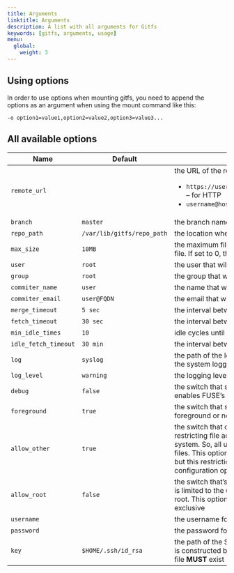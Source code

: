 ```yaml
---
title: Arguments
linktitle: Arguments
description: A list with all arguments for Gitfs
keywords: [gitfs, arguments, usage]
menu:
  global:
    weight: 3
---
```


## Using options

In order to use options when mounting gitfs, you need to append the options as an argument when using the mount command like this:

```
-o option1=value1,option2=value2,option3=value3...
```

## All available options

<div class="formated_table w-1-25 w-2-25"></div>

| **Name**             | **Default**                | **Description**                                                                                                                                                                                                                                                                                                       |
|----------------------|----------------------------|-----------------------------------------------------------------------------------------------------------------------------------------------------------------------------------------------------------------------------------------------------------------------------------------------------------------------|
| `remote_url`         |                            | the URL of the remote. The accepted formats are: <ul><li>`https://username:password@hostname.com/repo.git` – for HTTP</li><li>`username@hostname.com:repo.git` – for SSH</li></ul>                                                                                                                                    |
| `branch`             | `master`                   | the branch name to follow                                                                                                                                                                                                                                                                                             |
| `repo_path`          | `/var/lib/gitfs/repo_path` | the location where the repositories will be cloned                                                                                                                                                                                                                                                                    |
| `max_size`           | `10MB`                     | the maximum file size in MBs allowed for an individual file. If set to 0, then allow any file size                                                                                                                                                                                                                    |
| `user`               | `root`                     | the user that will mount the file system                                                                                                                                                                                                                                                                              |
| `group`              | `root`                     | the group that will mount the file system                                                                                                                                                                                                                                                                             |
| `commiter_name`     | `user`                     | the name that will be displayed for all the commits                                                                                                                                                                                                                                                                   |
| `commiter_email`    | `user@FQDN`                | the email that will be displayed for all the commits                                                                                                                                                                                                                                                                  |
| `merge_timeout`      | `5 sec`                    | the interval between idle state and commits/pushes                                                                                                                                                                                                                                                                    |
| `fetch_timeout`      | `30 sec`                   | the interval between fetches                                                                                                                                                                                                                                                                                          |
| `min_idle_times`     | `10`                       | idle cycles until gitfs will go to idle mode                                                                                                                                                                                                                                                                          |
| `idle_fetch_timeout` | `30 min`                   | the interval between fetches, when in idle mode                                                                                                                                                                                                                                                                       |
| `log`                | `syslog`                   | the path of the log file. Special name `syslog` will log to the system logger                                                                                                                                                                                                                                         |
| `log_level`          | `warning`                  | the logging level. One of `error`, `warning`, `info`, `debug`                                                                                                                                                                                                                                                         |
| `debug`              | `false`                    | the switch that sets the log level to `debug` and also enables FUSE’s debug                                                                                                                                                                                                                                           |
| `foreground`         | `true`                     | the switch that specifies whether FUSE will work in the foreground or not                                                                                                                                                                                                                                             |
| `allow_other`        | `true`                     | the switch that overrides the security measure restricting file access to the user mounting the file system. So, all users, including root, can access the files. This option is, by default, only allowed to root, but this restriction can be removed with a configuration option described in the previous section |
| `allow_root`         | `false`                    | the switch that’s similar to `allow_other` but file access is limited to the user mounting the file system and root. This option and `allow_other` are mutually exclusive                                                                                                                                             |
| `username`           |                            | the username for HTTP basic auth                                                                                                                                                                                                                                                                                      |
| `password`           |                            | the password for HTTP basic auth                                                                                                                                                                                                                                                                                      |
| `key`                | `$HOME/.ssh/id_rsa`        | the path of the SSH private key. **NOTE**: the public key is constructed by appending .pub to this path and the file **MUST** exist                                                                                                                                                                                   |
